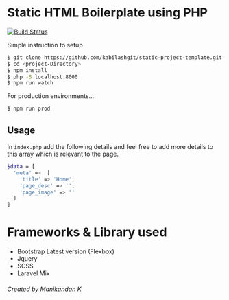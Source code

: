 # Static HTML Boilerplate using PHP
[![Build Status](https://travis-ci.org/joemccann/dillinger.svg?branch=master)](https://travis-ci.org/joemccann/dillinger)

Simple instruction to setup

```sh
$ git clone https://github.com/kabilashgit/static-project-template.git
$ cd <project-Directory>
$ npm install
$ php -S localhost:8000
$ npm run watch
```
For production environments...
```sh
$ npm run prod
```

## Usage
In `index.php` add the following details and feel free to add more details to this array which is relevant to the page. 
```sh
$data = [
  'meta' =>  [
    'title' => 'Home',
    'page_desc' => '',
    'page_image' => ''
  ]
]
```

# Frameworks & Library used

  - Bootstrap Latest version (Flexbox)
  - Jquery
  - SCSS
  - Laravel Mix




###### Created by Manikandan K
